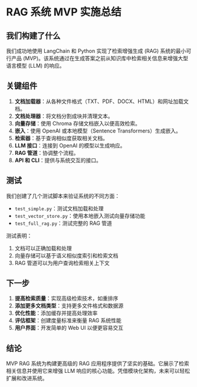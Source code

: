 # RAG 系统 MVP 实施总结

## 我们构建了什么

我们成功地使用 LangChain 和 Python 实现了检索增强生成 (RAG) 系统的最小可行产品 (MVP)。该系统通过在生成答案之前从知识库中检索相关信息来增强大型语言模型 (LLM) 的响应。

## 关键组件

1. **文档加载器**：从各种文件格式（TXT、PDF、DOCX、HTML）和网址加载文档。
2. **文档处理器**：将文档分割成块并清理文本。
3. **向量存储**：使用 Chroma 存储文档嵌入以便高效检索。
4. **嵌入**：使用 OpenAI 或本地模型（Sentence Transformers）生成嵌入。
5. **检索器**：基于查询相似度获取相关文档。
6. **LLM 接口**：连接到 OpenAI 的模型以生成响应。
7. **RAG 管道**：协调整个流程。
8. **API 和 CLI**：提供与系统交互的接口。

## 测试

我们创建了几个测试脚本来验证系统的不同方面：

- `test_simple.py`：测试文档加载和处理
- `test_vector_store.py`：使用本地嵌入测试向量存储功能
- `test_full_rag.py`：测试完整的 RAG 管道

测试表明：
1. 文档可以正确加载和处理
2. 向量存储可以基于语义相似度索引和检索文档
3. RAG 管道可以为用户查询检索相关上下文

## 下一步

1. **提高检索质量**：实现高级检索技术，如重排序
2. **添加更多文档类型**：支持更多文件格式和数据源
3. **优化性能**：添加缓存并提高处理效率
4. **评估框架**：创建度量标准来衡量 RAG 系统性能
5. **用户界面**：开发简单的 Web UI 以便更容易交互

## 结论

MVP RAG 系统为构建更高级的 RAG 应用程序提供了坚实的基础。它展示了检索相关信息并使用它来增强 LLM 响应的核心功能。凭借模块化架构，未来可以轻松扩展和改进系统。
